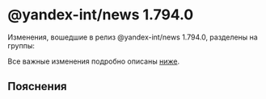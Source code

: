 # @yandex-int/news 1.794.0

<!-- ЧЕЛОВЕЧЕСКОЕ ВСТУПЛЕНИЕ -->

Изменения, вошедшие в релиз @yandex-int/news 1.794.0, разделены на группы:

Все важные изменения подробно описаны [ниже](#Пояснения).

## Пояснения

